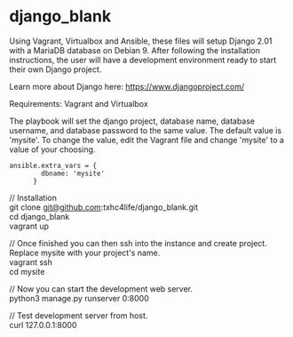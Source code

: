 # django_blank
Using Vagrant, Virtualbox and Ansible, these files will setup Django 2.01 with a MariaDB database on Debian 9. After following the installation instructions, the user will have a development environment ready to start their own Django project.

Learn more about Django here: https://www.djangoproject.com/

Requirements: Vagrant and Virtualbox

The playbook will set the django project, database name, database username, and database password to the same value. The default value is 'mysite'. To change the value, edit the Vagrant file and change 'mysite' to a value of your choosing.   

```
ansible.extra_vars = {  
        dbname: 'mysite'  
      }
```

// Installation  
git clone git@github.com:txhc4life/django_blank.git  
cd django_blank  
vagrant up  

// Once finished you can then ssh into the instance and create project. Replace mysite with your project's name.  
vagrant ssh   
cd mysite  

// Now you can start the development web server.  
python3 manage.py runserver 0:8000    

// Test development server from host.  
curl 127.0.0.1:8000  
